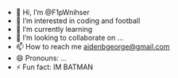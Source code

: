 - 👋 Hi, I’m @F1pWnihser
- 👀 I’m interested in coding and football
- 🌱 I’m currently learning 
- 💞️ I’m looking to collaborate on ...
- 📫 How to reach me aidenbgeorge@gmail.com
- 😄 Pronouns: ...
- ⚡ Fun fact: IM BATMAN

<!---
F1pWnihser/F1pWnihser is a ✨ special ✨ repository because its `README.md` (this file) appears on your GitHub profile.
You can click the Preview link to take a look at your changes.
--->
